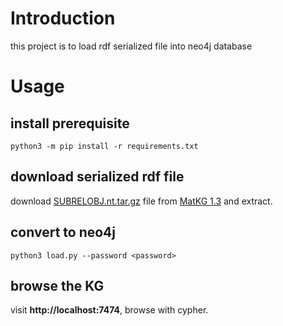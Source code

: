 # Introduction

this project is to load rdf serialized file into neo4j database

# Usage

## install prerequisite

```shell
python3 -m pip install -r requirements.txt
```

## download serialized rdf file

download [SUBRELOBJ.nt.tar.gz](https://zenodo.org/records/10022727/files/SUBRELOBJ.nt.tar.gz?download=1) file from [MatKG 1.3](https://zenodo.org/records/10022727) and extract.

## convert to neo4j

```shell
python3 load.py --password <password> 
```

## browse the KG

visit **http://localhost:7474**, browse with cypher.
